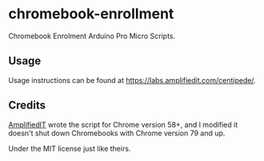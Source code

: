 # chromebook-enrollment
Chromebook Enrolment Arduino Pro Micro Scripts. 
## Usage
Usage instructions can be found at https://labs.amplifiedit.com/centipede/. 

## Credits
[AmplifiedIT](https://labs.amplifiedit.com/centipede/) wrote the script for Chrome version 58+, and I modified it doesn't shut down Chromebooks with Chrome version 79 and up.

Under the MIT license just like theirs.

